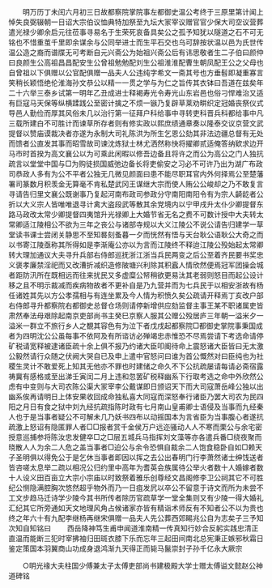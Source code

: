 <!-- { "loadSidebar": true } -->
　　明万历丁未闰六月初三日故都察院掌院事左都御史温公考终于三原里第计闻上悼失良弼辍朝一日诏大宗伯议恤典特加祭至九坛大冡宰议赠官官少保大司空议营葬遣光禄少卿余启元往莅事寻易名于生荣死哀备具矣公之孤予知犹以隧道之石不可无铭也不惜重茧千里即余谋余与公同举进士而生平石交也乌可辞按状温以邑为氏世传温公造之裔而谱牒无可考断自元兴斋公为始祖兴斋公后有讳思敬者生二子伯曰颜仲曰良颜生公高祖昌昌配安生公曾祖勉勉配刘生公祖淮淮配曹生朝凤配王公之父母也自曾祖以下俱赠以公官配俱赠一品夫人公违纯字希文一斋其号也方垂髫即凝重寡言笑稍长颖悟绝伦淮海孙文恭公以精一一贯之学与为仁之旨传其衣钵曰吾道在兹矣年二十六举三泰乡试第一明年乙丑成进士释褐寿光令寿光山东岩邑也俗刁悍难治又适有巨寇马天保等纵横蹂践公至密计擒之不烦一镞乃复辟草莱劝畊织定冠婚丧祭仪式导邑人勤俭而厚其风俗未几以治行第一征拜户科给事中寻转吏科晋兵科都给事中凡三载所建白不可胜计而谏草所存者则有修实政以熙庶绩通章奏以隆泰交议京营文武提督以赞庙谟裁决者亦遂为永制大司礼陈洪为所生乞恩公劾其非法边疆总督有无处而馈者公直发其事而昭雪故司谏沈炼狱士林尤洒然称快将擢卿贰适俺答纳欵求边开马市时首揆为高文襄公以为可乘此闲暇以修吾边备且将许之而公为高公之门人独抗疏言以堂堂中国与□为购徒损国威弛边备长将吏偷安之习必不可许乃出为湖广布政司恭政人多有为公不平者公独无几微见颜面曰患不能尽职耳官内外何择焉公至楚藩署司篆数月积羡金无算毫不肯私楚武冈王谋继大宗而使人贿公公峻却之乃不敢复言寻请告归里文襄公既谢事乃复起河南布政司参政分守南阳南阳令有为宗人齮龁者公折以大义宗人皆唯唯退寻计禽大盗段武等散其余党境内以宁甲戌升太仆少卿提督东路马政改太常少卿提督四夷馆升光禄卿上大婚节省无名之费不可数计授中大夫转太常卿适江陵相公不欲为三年之丧公与诸部寺规以大义江陵公不说公请告归建学一草堂读书课士尝闭关静思不至知晷刻蚤暮一夕而恍然有悟与天台耿公语耿公大奇之而以书寄江陵亟称其所得如是李渐庵公亦以为言而江陵终不释迨江陵公殁始起太常卿转大理加通议大夫寻升兵部右侍郎巡抚浙江浙当兵民两变之后公至着齐民要书奖忠义褒孝廉禁淫祀而又改漕折减织造修陂塘兴利除其积蠧人情欣然便焉冠军团操会城者距防汛所在既相远而往来扰民又多虚糜公帑稍欲更易汰其老弱则怒目而起公设计移之且不明示裁减而疾病物故者不更补自是乃九营并而为七兵民于以相安浙故有杨任诸姓其先以方公孝孺相与有连坐累及今人情为积愤久矣公疏请开释焉丁亥改户部右侍郎寻升都察院右都御史总督仓场则请停新增供应劾监督主事王某不职诸属吏皆肃然奉法母艰除起南京吏部尚书主癸巳京察人服其公赠公殁居庐三年朝一溢米夕一溢米一群立不旅行乡人之覩其容色有为泣下者戊戌起都察院□都御史掌院事秉国成者为四明沈公公虽每事不依阿及有所谘访必殚竭忠赤惟恐不尽焉尝请下考选命请停矿税请宽释被逮诸臣疏十余上俱不报乃约诸大臣叩阍待命上震怒诸大臣皆曰无太激公毅然请行众随之伏阙大哭自已及申上遣中官怒问曰谁为首公慨然对曰臣纯也为社稷生灵计不敢爱死上知其无他亦不罪也时建储之命久不下公抗疏屡请每请必斋宿露祷冀有感格或至出涕壬寅闰二月上违和忽罢矿税释幽系下行取考选之命中外欣然公虑有中变则与大司农陈公渠大冡宰李公戴谋即日颁诏天下而大司寇萧岳峰公独以出幽系俟再请明日上体安果收回成命独私喜大同寇而深怒奉行诸臣乃罢大司农为民四阳之月日有食之狱中刘九经抗疏指陈时政有七月南山皇甫卿士语侵及当事而九经秦人也于是当事者疑公不可解未几乃妖书四布以动摇国本为言省臣为当事腹心者遂抗疏激上怒诏有隐匿罪人者□□报者赏千金侯万户远迩骚动人人不寒而栗公与余宅密授意巡捕参将陈汝忠发健卒□之□层五城兵马指挥刘文藻等亦各遣兵番□绕夜聚而晓散人人为余二人危之盖当事者□迫公与余令恐惧自裁余二人饱食稳卧自如□赖天子圣明俱以得免公于是乞休当事者即因以挥之去公出春明门行李萧然诸士绅饯送者皆咨嗟太息举二疏以相况公归约里中高年为耆英会族属待公举火者数十人婚嫁者数十人设义田百亩立大宗小宗庙以时致祭着雅乐创尊经文昌阁修李卫公祠其它不可胜纪公恻隐满腔胸次悠然超乎物外而乃一日疽发凥以卒公不留意于诗文而所为未尝不工文步趋马迁诗学少陵今其书所传者除历官疏草学一堂全集则又有少陵一得大婚礼汇纪其它所旁通如天文地理风角占候诸家亦皆有精诣术师反有不知者公不以为贵也终之年六十有九配李继杨再继宋俱赠一品夫人先公葬西郊睗兆公自为志矣子三予知次知自知铭曰 
　　西岳降神笃生甫申闻道淮南精一传真知行妙合反躬实践忠清正直温而能断三犯时宰拂袖归田斑衣膝下乐而忘年三起田间南北总宪秉正嫉邪秋霜日鉴定策国本羽翼商山功成身退鸿渐九天得正而毙马鬣崇封子孙千亿永大厥宗 

　　○明光禒大夫柱国少傅兼太子太傅吏部尚书建极殿大学士赠太傅谥文懿赵公神道碑铭 

